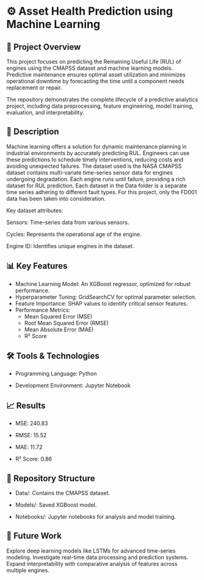 # ⚙️ Asset Health Prediction using Machine Learning

## 📄 Project Overview

This project focuses on predicting the Remaining Useful Life (RUL) of engines using the CMAPSS dataset and machine learning models. Predictive maintenance ensures optimal asset utilization and minimizes operational downtime by forecasting the time until a component needs replacement or repair.

The repository demonstrates the complete lifecycle of a predictive analytics project, including data preprocessing, feature engineering, model training, evaluation, and interpretability.

## 📂 Description

Machine learning offers a solution for dynamic maintenance planning in industrial environments by accurately predicting RUL. Engineers can use these predictions to schedule timely interventions, reducing costs and avoiding unexpected failures.
The dataset used is the NASA CMAPSS dataset contains multi-variate time-series sensor data for engines undergoing degradation. Each engine runs until failure, providing a rich dataset for RUL prediction. Each dataset in the Data folder is a separate time series adhering to different fault types. For this project, only the FD001 data has been taken into consideration.


Key dataset attributes:

Sensors: Time-series data from various sensors.

Cycles: Represents the operational age of the engine.

Engine ID: Identifies unique engines in the dataset.

## 📊 Key Features

- Machine Learning Model: An XGBoost regressor, optimized for robust performance.
- Hyperparameter Tuning: GridSearchCV for optimal parameter selection.
- Feature Importance: SHAP values to identify critical sensor features.
- Performance Metrics:
    - Mean Squared Error (MSE)
    - Root Mean Squared Error (RMSE)
    - Mean Absolute Error (MAE)
    - R² Score

## 🛠️ Tools & Technologies

- Programming Language: Python
  
- Development Environment: Jupyter Notebook

## 📈 Results

- MSE: 240.83
  
- RMSE: 15.52

- MAE: 11.72
  
- R² Score: 0.86

## 📂 Repository Structure

- Data/: Contains the CMAPSS dataset.
  
- Models/: Saved XGBoost model.

- Notebooks/: Jupyter notebooks for analysis and model training.

## 🚀 Future Work

Explore deep learning models like LSTMs for advanced time-series modeling.
Investigate real-time data processing and prediction systems.
Expand interpretability with comparative analysis of features across multiple engines.

